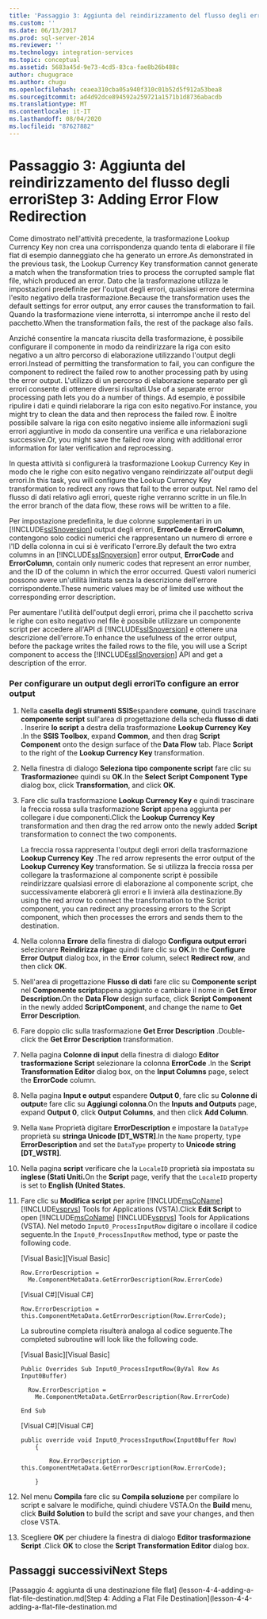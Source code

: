 ```yaml
---
title: 'Passaggio 3: Aggiunta del reindirizzamento del flusso degli errori | Microsoft Docs'
ms.custom: ''
ms.date: 06/13/2017
ms.prod: sql-server-2014
ms.reviewer: ''
ms.technology: integration-services
ms.topic: conceptual
ms.assetid: 5683a45d-9e73-4cd5-83ca-fae8b26b488c
author: chugugrace
ms.author: chugu
ms.openlocfilehash: ceaea310cba05a940f310c01b52d5f912a53bea8
ms.sourcegitcommit: ad4d92dce894592a259721a1571b1d8736abacdb
ms.translationtype: MT
ms.contentlocale: it-IT
ms.lasthandoff: 08/04/2020
ms.locfileid: "87627882"
---
```

# <a name="step-3-adding-error-flow-redirection"></a><span data-ttu-id="59d69-102">Passaggio 3: Aggiunta del reindirizzamento del flusso degli errori</span><span class="sxs-lookup"><span data-stu-id="59d69-102">Step 3: Adding Error Flow Redirection</span></span>
  <span data-ttu-id="59d69-103">Come dimostrato nell'attività precedente, la trasformazione Lookup Currency Key non crea una corrispondenza quando tenta di elaborare il file flat di esempio danneggiato che ha generato un errore.</span><span class="sxs-lookup"><span data-stu-id="59d69-103">As demonstrated in the previous task, the Lookup Currency Key transformation cannot generate a match when the transformation tries to process the corrupted sample flat file, which produced an error.</span></span> <span data-ttu-id="59d69-104">Dato che la trasformazione utilizza le impostazioni predefinite per l'output degli errori, qualsiasi errore determina l'esito negativo della trasformazione.</span><span class="sxs-lookup"><span data-stu-id="59d69-104">Because the transformation uses the default settings for error output, any error causes the transformation to fail.</span></span> <span data-ttu-id="59d69-105">Quando la trasformazione viene interrotta, si interrompe anche il resto del pacchetto.</span><span class="sxs-lookup"><span data-stu-id="59d69-105">When the transformation fails, the rest of the package also fails.</span></span>  
  
 <span data-ttu-id="59d69-106">Anziché consentire la mancata riuscita della trasformazione, è possibile configurare il componente in modo da reindirizzare la riga con esito negativo a un altro percorso di elaborazione utilizzando l'output degli errori.</span><span class="sxs-lookup"><span data-stu-id="59d69-106">Instead of permitting the transformation to fail, you can configure the component to redirect the failed row to another processing path by using the error output.</span></span> <span data-ttu-id="59d69-107">L'utilizzo di un percorso di elaborazione separato per gli errori consente di ottenere diversi risultati.</span><span class="sxs-lookup"><span data-stu-id="59d69-107">Use of a separate error processing path lets you do a number of things.</span></span> <span data-ttu-id="59d69-108">Ad esempio, è possibile ripulire i dati e quindi rielaborare la riga con esito negativo.</span><span class="sxs-lookup"><span data-stu-id="59d69-108">For instance, you might try to clean the data and then reprocess the failed row.</span></span> <span data-ttu-id="59d69-109">È inoltre possibile salvare la riga con esito negativo insieme alle informazioni sugli errori aggiuntive in modo da consentire una verifica e una rielaborazione successive.</span><span class="sxs-lookup"><span data-stu-id="59d69-109">Or, you might save the failed row along with additional error information for later verification and reprocessing.</span></span>  
  
 <span data-ttu-id="59d69-110">In questa attività si configurerà la trasformazione Lookup Currency Key in modo che le righe con esito negativo vengano reindirizzate all'output degli errori.</span><span class="sxs-lookup"><span data-stu-id="59d69-110">In this task, you will configure the Lookup Currency Key transformation to redirect any rows that fail to the error output.</span></span> <span data-ttu-id="59d69-111">Nel ramo del flusso di dati relativo agli errori, queste righe verranno scritte in un file.</span><span class="sxs-lookup"><span data-stu-id="59d69-111">In the error branch of the data flow, these rows will be written to a file.</span></span>  
  
 <span data-ttu-id="59d69-112">Per impostazione predefinita, le due colonne supplementari in un [!INCLUDE[ssISnoversion](../includes/ssisnoversion-md.md)] output degli errori, **ErrorCode** e **ErrorColumn**, contengono solo codici numerici che rappresentano un numero di errore e l'ID della colonna in cui si è verificato l'errore.</span><span class="sxs-lookup"><span data-stu-id="59d69-112">By default the two extra columns in an [!INCLUDE[ssISnoversion](../includes/ssisnoversion-md.md)] error output, **ErrorCode** and **ErrorColumn**, contain only numeric codes that represent an error number, and the ID of the column in which the error occurred.</span></span> <span data-ttu-id="59d69-113">Questi valori numerici possono avere un'utilità limitata senza la descrizione dell'errore corrispondente.</span><span class="sxs-lookup"><span data-stu-id="59d69-113">These numeric values may be of limited use without the corresponding error description.</span></span>  
  
 <span data-ttu-id="59d69-114">Per aumentare l'utilità dell'output degli errori, prima che il pacchetto scriva le righe con esito negativo nel file è possibile utilizzare un componente script per accedere all'API di [!INCLUDE[ssISnoversion](../includes/ssisnoversion-md.md)] e ottenere una descrizione dell'errore.</span><span class="sxs-lookup"><span data-stu-id="59d69-114">To enhance the usefulness of the error output, before the package writes the failed rows to the file, you will use a Script component to access the [!INCLUDE[ssISnoversion](../includes/ssisnoversion-md.md)] API and get a description of the error.</span></span>  
  
### <a name="to-configure-an-error-output"></a><span data-ttu-id="59d69-115">Per configurare un output degli errori</span><span class="sxs-lookup"><span data-stu-id="59d69-115">To configure an error output</span></span>  
  
1.  <span data-ttu-id="59d69-116">Nella **casella degli strumenti SSIS**espandere **comune**, quindi trascinare **componente script** sull'area di progettazione della scheda **flusso di dati** . Inserire **lo script** a destra della trasformazione **Lookup Currency Key** .</span><span class="sxs-lookup"><span data-stu-id="59d69-116">In the **SSIS Toolbox**, expand **Common**, and then drag **Script Component** onto the design surface of the **Data Flow** tab. Place **Script** to the right of the **Lookup Currency Key** transformation.</span></span>  
  
2.  <span data-ttu-id="59d69-117">Nella finestra di dialogo **Seleziona tipo componente script** fare clic su **Trasformazione**e quindi su **OK**.</span><span class="sxs-lookup"><span data-stu-id="59d69-117">In the **Select Script Component Type** dialog box, click **Transformation**, and click **OK**.</span></span>  
  
3.  <span data-ttu-id="59d69-118">Fare clic sulla trasformazione **Lookup Currency Key** e quindi trascinare la freccia rossa sulla trasformazione **Script** appena aggiunta per collegare i due componenti.</span><span class="sxs-lookup"><span data-stu-id="59d69-118">Click the **Lookup Currency Key** transformation and then drag the red arrow onto the newly added **Script** transformation to connect the two components.</span></span>  
  
     <span data-ttu-id="59d69-119">La freccia rossa rappresenta l'output degli errori della trasformazione **Lookup Currency Key** .</span><span class="sxs-lookup"><span data-stu-id="59d69-119">The red arrow represents the error output of the **Lookup Currency Key** transformation.</span></span> <span data-ttu-id="59d69-120">Se si utilizza la freccia rossa per collegare la trasformazione al componente script è possibile reindirizzare qualsiasi errore di elaborazione al componente script, che successivamente elaborerà gli errori e li invierà alla destinazione.</span><span class="sxs-lookup"><span data-stu-id="59d69-120">By using the red arrow to connect the transformation to the Script component, you can redirect any processing errors to the Script component, which then processes the errors and sends them to the destination.</span></span>  
  
4.  <span data-ttu-id="59d69-121">Nella colonna **Errore** della finestra di dialogo **Configura output errori** selezionare **Reindirizza riga**e quindi fare clic su **OK**.</span><span class="sxs-lookup"><span data-stu-id="59d69-121">In the **Configure Error Output** dialog box, in the **Error** column, select **Redirect row**, and then click **OK**.</span></span>  
  
5.  <span data-ttu-id="59d69-122">Nell'area di progettazione **Flusso di dati** fare clic su **Componente script** nel **Componente script**appena aggiunto e cambiare il nome in **Get Error Description**.</span><span class="sxs-lookup"><span data-stu-id="59d69-122">On the **Data Flow** design surface, click **Script Component** in the newly added **ScriptComponent**, and change the name to **Get Error Description**.</span></span>  
  
6.  <span data-ttu-id="59d69-123">Fare doppio clic sulla trasformazione **Get Error Description** .</span><span class="sxs-lookup"><span data-stu-id="59d69-123">Double-click the **Get Error Description** transformation.</span></span>  
  
7.  <span data-ttu-id="59d69-124">Nella pagina **Colonne di input** della finestra di dialogo **Editor trasformazione Script** selezionare la colonna **ErrorCode** .</span><span class="sxs-lookup"><span data-stu-id="59d69-124">In the **Script Transformation Editor** dialog box, on the **Input Columns** page, select the **ErrorCode** column.</span></span>  
  
8.  <span data-ttu-id="59d69-125">Nella pagina **Input e output** espandere **Output 0**, fare clic su **Colonne di output**e fare clic su **Aggiungi colonna**.</span><span class="sxs-lookup"><span data-stu-id="59d69-125">On the **Inputs and Outputs** page, expand **Output 0**, click **Output Columns**, and then click **Add Column**.</span></span>  
  
9. <span data-ttu-id="59d69-126">Nella `Name` Proprietà digitare **ErrorDescription** e impostare la `DataType` proprietà su **stringa Unicode [DT_WSTR]**.</span><span class="sxs-lookup"><span data-stu-id="59d69-126">In the `Name` property, type **ErrorDescription** and set the `DataType` property to **Unicode string [DT_WSTR]**.</span></span>  
  
10. <span data-ttu-id="59d69-127">Nella pagina **script** verificare che la `LocaleID` proprietà sia impostata su **inglese (Stati Uniti.**</span><span class="sxs-lookup"><span data-stu-id="59d69-127">On the **Script** page, verify that the `LocaleID` property is set to **English (United States.**</span></span>  
  
11. <span data-ttu-id="59d69-128">Fare clic su **Modifica script** per aprire [!INCLUDE[msCoName](../includes/msconame-md.md)] [!INCLUDE[vsprvs](../includes/vsprvs-md.md)] Tools for Applications (VSTA).</span><span class="sxs-lookup"><span data-stu-id="59d69-128">Click **Edit Script** to open [!INCLUDE[msCoName](../includes/msconame-md.md)] [!INCLUDE[vsprvs](../includes/vsprvs-md.md)] Tools for Applications (VSTA).</span></span> <span data-ttu-id="59d69-129">Nel metodo `Input0_ProcessInputRow` digitare o incollare il codice seguente.</span><span class="sxs-lookup"><span data-stu-id="59d69-129">In the `Input0_ProcessInputRow` method, type or paste the following code.</span></span>  
  
     <span data-ttu-id="59d69-130">[Visual Basic]</span><span class="sxs-lookup"><span data-stu-id="59d69-130">[Visual Basic]</span></span>  
  
    ```  
    Row.ErrorDescription =   
      Me.ComponentMetaData.GetErrorDescription(Row.ErrorCode)  
    ```  
  
     <span data-ttu-id="59d69-131">[Visual C#]</span><span class="sxs-lookup"><span data-stu-id="59d69-131">[Visual C#]</span></span>  
  
    ```  
    Row.ErrorDescription = this.ComponentMetaData.GetErrorDescription(Row.ErrorCode);  
    ```  
  
     <span data-ttu-id="59d69-132">La subroutine completa risulterà analoga al codice seguente.</span><span class="sxs-lookup"><span data-stu-id="59d69-132">The completed subroutine will look like the following code.</span></span>  
  
     <span data-ttu-id="59d69-133">[Visual Basic]</span><span class="sxs-lookup"><span data-stu-id="59d69-133">[Visual Basic]</span></span>  
  
    ```  
    Public Overrides Sub Input0_ProcessInputRow(ByVal Row As Input0Buffer)  
  
      Row.ErrorDescription =   
        Me.ComponentMetaData.GetErrorDescription(Row.ErrorCode)  
  
    End Sub  
    ```  
  
     <span data-ttu-id="59d69-134">[Visual C#]</span><span class="sxs-lookup"><span data-stu-id="59d69-134">[Visual C#]</span></span>  
  
    ```  
    public override void Input0_ProcessInputRow(Input0Buffer Row)  
        {  
  
            Row.ErrorDescription = this.ComponentMetaData.GetErrorDescription(Row.ErrorCode);  
  
        }  
    ```  
  
12. <span data-ttu-id="59d69-135">Nel menu **Compila** fare clic su **Compila soluzione** per compilare lo script e salvare le modifiche, quindi chiudere VSTA.</span><span class="sxs-lookup"><span data-stu-id="59d69-135">On the **Build** menu, click **Build Solution** to build the script and save your changes, and then close VSTA.</span></span>  
  
13. <span data-ttu-id="59d69-136">Scegliere **OK** per chiudere la finestra di dialogo **Editor trasformazione Script** .</span><span class="sxs-lookup"><span data-stu-id="59d69-136">Click **OK** to close the **Script Transformation Editor** dialog box.</span></span>  
  
## <a name="next-steps"></a><span data-ttu-id="59d69-137">Passaggi successivi</span><span class="sxs-lookup"><span data-stu-id="59d69-137">Next Steps</span></span>  
 <span data-ttu-id="59d69-138">[Passaggio 4: aggiunta di una destinazione file flat] (lesson-4-4-adding-a-flat-file-destination.md</span><span class="sxs-lookup"><span data-stu-id="59d69-138">[Step 4: Adding a Flat File Destination](lesson-4-4-adding-a-flat-file-destination.md</span></span>  
  
  
